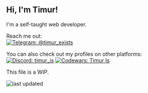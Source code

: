 ## Hi, I'm Timur!

I'm a self-taught web developer.

Reach me out:  
[![Telegram: @timur_exists](https://img.shields.io/badge/%40timur__exists-26A5E4?style=flat&logo=Telegram&label=Telegram&labelColor=white)](https://t.me/timur_exists)

You can also check out my profiles on other platforms:  
[![Discord: timur_is](https://img.shields.io/badge/timur__is-5865F2?style=flat&logo=Discord&label=Discord&labelColor=white)](https://discord.com/users/965926629991919636)
[![Codewars: Timur Is](https://img.shields.io/badge/Timur_Is-B1361E?style=flat&logo=Codewars&logoColor=B1361E&label=Codewars&labelColor=white)](https://www.codewars.com/users/Timur%20Is)

This file is a WIP.

![last updated](https://img.shields.io/github/last-commit/Timur-Is/Timur-Is?style=flat&label=last%20updated)
